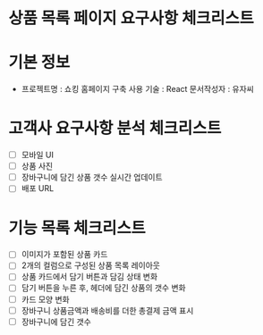 # 상품 목록 페이지 요구사항 체크리스트

# 기본 정보
- 프로젝트명 : 쇼킹 홈페이지 구축
  사용 기술 : React
  문서작성자 : 유자씨


# 고객사 요구사항 분석 체크리스트
- [ ] 모바일 UI
- [ ] 상품 사진
- [ ] 장바구니에 담긴 상품 갯수 실시간 업데이트
- [ ] 배포 URL

# 기능 목록 체크리스트
- [ ] 이미지가 포함된 상품 카드
- [ ] 2개의 컬럼으로 구성된 상품 목록 레이아웃
- [ ] 상품 카드에서 담기 버튼과 담김 상태 변화
- [ ] 담기 버튼을 누른 후, 헤더에 담긴 상품의 갯수 변화
- [ ] 카드 모양 변화
- [ ] 장바구니 상품금액과 배송비를 더한 총결제 금액 표시
- [ ] 장바구니에 담긴 갯수